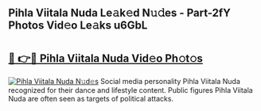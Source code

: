 ## Pihla Viitala Nuda Le𝚊k𝚎d N𝚞𝚍es - Part-2fY Photos Vid𝚎o Le𝚊ks u6GbL

# <h2><a href="http://fbg5fu.evod.top/?m=Pihla+Viitala+Nuda">🔗 👉🔴 Pihla Viitala Nuda Vid𝚎o Ph𝚘t𝚘s</a></h2>

[![Pihla Viitala Nuda N𝚞d𝚎s](https://i.imgur.com/8V9OHl7.gif)](http://fbg5fu.evod.top/?m=Pihla+Viitala+Nuda)
Social media personality Pihla Viitala Nuda recognized for their dance and lifestyle content. Public figures Pihla Viitala Nuda are often seen as targets of political attacks. 
